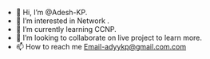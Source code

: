 - 👋 Hi, I’m @Adesh-KP.
- 👀 I’m interested in Network .
- 🌱 I’m currently learning CCNP.
- 💞️ I’m looking to collaborate on live project to learn more.
- 📫 How to reach me
Email-adyykp@gmail.com.com


<!---
Adesh-KP/Adesh-KP is a ✨ special ✨ repository because its `README.md` (this file) appears on your GitHub profile.
You can click the Preview link to take a look at your changes.
--->
